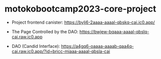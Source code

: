# motokobootcamp2023-core-project

- Project frontend canister: https://bylj6-2aaaa-aaaal-qbskq-cai.ic0.app/

- The Page Controlled by the DAO: https://bwjew-bqaaa-aaaal-qbslq-cai.raw.ic0.app

- DAO (Candid Interface): https://a4gq6-oaaaa-aaaab-qaa4q-cai.raw.ic0.app/?id=bricc-miaaa-aaaal-qbsla-cai
